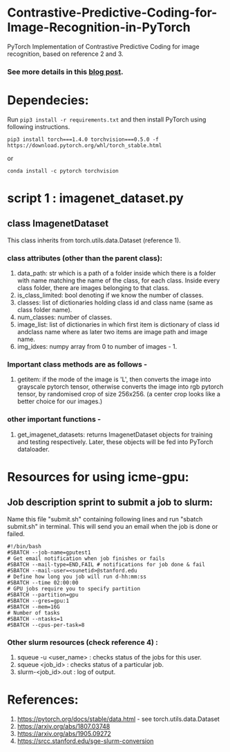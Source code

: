 # Contrastive-Predictive-Coding-for-Image-Recognition-in-PyTorch
PyTorch Implementation of Contrastive Predictive Coding for image recognition, based on reference 2 and 3. 

### See more details in this [blog post](https://mf1024.github.io/2019/05/27/contrastive-predictive-coding/).

# Dependecies:
Run ```pip3 install -r requirements.txt``` and then install PyTorch using following instructions. 
```
pip3 install torch===1.4.0 torchvision===0.5.0 -f https://download.pytorch.org/whl/torch_stable.html
```
or 
```
conda install -c pytorch torchvision
```


# script 1 : imagenet_dataset.py

## class ImagenetDataset 
This class inherits from torch.utils.data.Dataset (reference 1). 

### class attributes (other than the parent class):
1) data_path: str which is a path of a folder inside which there is a folder with name matching the name of the class, for each class. Inside every class folder, there are images belonging to that class.
2) is_class_limited: bool denoting if we know the number of classes.
3) classes: list of dictionaries holding class id and class name (same as class folder name).
4) num_classes: number of classes.
5) image_list: list of dictionaries in which first item is dictionary of class id andclass name where as later two items are image path and image name.
6) img_idxes: numpy array from 0 to number of images - 1.

### Important class methods are as follows - 
1) getitem: if the mode of the image is 'L', then converts the image into grayscale pytorch tensor, otherwise converts the image into rgb pytorch tensor, by randomised crop of size 256x256. (a center crop looks like a better choice for our images.)

### other important functions -
1) get_imagenet_datasets: returns ImagenetDataset objects for training and testing respectively. Later, these objects will be fed into PyTorch dataloader.  

        

# Resources for using icme-gpu:
## Job description sprint to submit a job to slurm:
Name this file "submit.sh" containing following lines and run "sbatch submit.sh" in terminal. This will send you an email when the job is done or failed. 
```
#!/bin/bash
#SBATCH --job-name=gputest1
# Get email notification when job finishes or fails
#SBATCH --mail-type=END,FAIL # notifications for job done & fail
#SBATCH --mail-user=<sunetid>@stanford.edu
# Define how long you job will run d-hh:mm:ss
#SBATCH --time 02:00:00
# GPU jobs require you to specify partition
#SBATCH --partition=gpu
#SBATCH --gres=gpu:1 
#SBATCH --mem=16G
# Number of tasks
#SBATCH --ntasks=1 
#SBATCH --cpus-per-task=8
```
### Other slurm resources (check reference 4) :
1) squeue -u <user_name> : checks status of the jobs for this user.
2) squeue <job_id> : checks status of a particular job.
3) slurm-<job_id>.out : log of output.

# References:
1) https://pytorch.org/docs/stable/data.html - see torch.utils.data.Dataset
2) https://arxiv.org/abs/1807.03748
3) https://arxiv.org/abs/1905.09272
4) https://srcc.stanford.edu/sge-slurm-conversion
